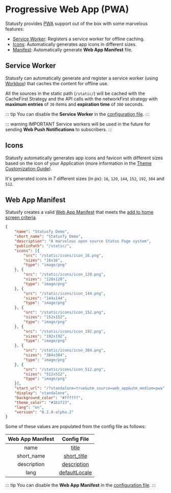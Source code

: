 # Progressive Web App (PWA)

Statusfy provides [PWA](https://developers.google.com/web/progressive-web-apps/?hl=en) support out of the box with some marvelous features:

* [Service Worker](#service-worker): Registers a service worker for offline caching.
* ​[Icons](#icon): Automatically generates app icons in different sizes.
* [Manifest](#manifest): Automatically generate **Web App Manifest** file.


## Service Worker

Statusfy can automatically generate and register a service worker (using [Workbox](https://developers.google.com/web/tools/workbox?hl=en)) that caches the content for offline use.

All the sources in the static path (`/static/`) will be cached with the CacheFirst Strategy and the API calls with the networkFirst strategy with **maximum entries** of `30` items and **expiration time** of `300` seconds.  

::: tip
You can disable the **Service Worker** in the [configuration file](../config/README.md#serviceworker).
:::

::: warning IMPORTANT
Service workers will be used in the future for sending **Web Push Notifications** to subscribers.
:::

## Icons

Statusfy automatically generates app icons and favicon with different sizes based on the icon of your Application (more information in the [Theme Customization Guide](./theme-customization.md#assets)).

It's generated icons in 7 different sizes (in px): `16`, `120`, `144`, `152`, `192`, `384` and `512`.


## Web App Manifest

Statusfy creates a valid [Web App Manifest](https://developers.google.com/web/fundamentals/web-app-manifest/?hl=en) that meets the [add to home screen criteria](https://developers.google.com/web/fundamentals/app-install-banners/?hl=en#criteria). 

```json
{
    "name": "Statusfy Demo",
    "short_name": "Statusfy Demo",
    "description": "A marvelous open source Status Page system",
    "publicPath": "/static/",
    "icons": [{
        "src": "/static/icons/icon_16.png",
        "sizes": "16x16",
        "type": "image/png"
    }, {
        "src": "/static/icons/icon_120.png",
        "sizes": "120x120",
        "type": "image/png"
    }, {
        "src": "/static/icons/icon_144.png",
        "sizes": "144x144",
        "type": "image/png"
    }, {
        "src": "/static/icons/icon_152.png",
        "sizes": "152x152",
        "type": "image/png"
    }, {
        "src": "/static/icons/icon_192.png",
        "sizes": "192x192",
        "type": "image/png"
    }, {
        "src": "/static/icons/icon_384.png",
        "sizes": "384x384",
        "type": "image/png"
    }, {
        "src": "/static/icons/icon_512.png",
        "sizes": "512x512",
        "type": "image/png"
    }],
    "start_url": "/?standalone=true&utm_source=web_app&utm_medium=pwa",
    "display": "standalone",
    "background_color": "#ffffff",
    "theme_color": "#1b1f23",
    "lang": "en",
    "version": "0.2.0-alpha.2"
}
```

Some of these values are populated from the config file as follows:

| Web App Manifest |                     Config File                    |
|:----------------:|:--------------------------------------------------:|
|       name       |         [title](../config/README.md#title)         |
|    short_name    |   [short_title](../config/README.md#short-title)   |
|    description   |   [description](../config/README.md#description)   |
|       lang       | [defaultLocale](../config/README.md#defaultlocale) |


::: tip
You can disable the **Web App Manifest** in the [configuration file](../config/README.md#manifest).
:::

